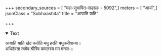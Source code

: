 +++
secondary_sources = [ "महा-सुभाषित-सङ्ग्रहः - 5092",]
meters = [ "आर्या",]
jsonClass = "Subhaashita"
title = "आयाति याति"

+++

<details open><summary>Text</summary>

आयाति याति खेदं करोति मधु हरति मधुकरीवान्या।  
अधिदेवता त्वमेव श्रीरिव कमलस्य मम मनसः॥
</details>
